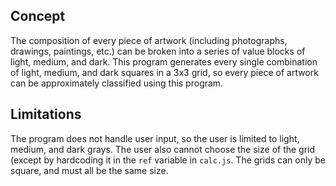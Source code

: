 ## Concept
The composition of every piece of artwork (including photographs, drawings, paintings, etc.) can be broken into a series of value blocks of light, medium, and dark.
This program generates every single combination of light, medium, and dark squares in a 3x3 grid, so every piece of artwork can be approximately classified using this program. 

## Limitations
The program does not handle user input, so the user is limited to light, medium, and dark grays. The user also cannot choose the size of the grid (except by hardcoding it in the `ref` variable in `calc.js`. 
The grids can only be square, and must all be the same size.

